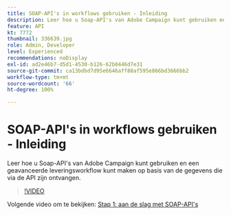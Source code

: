 ```yaml
---
title: SOAP-API's in workflows gebruiken - Inleiding
description: Leer hoe u Soap-API's van Adobe Campaign kunt gebruiken en een geavanceerde leveringsworkflow kunt maken op basis van de gegevens die via de API zijn ontvangen.
feature: API
kt: 7772
thumbnail: 336639.jpg
role: Admin, Developer
level: Experienced
recommendations: noDisplay
exl-id: ad2e46b7-d5d1-4530-b126-62b8446d7e31
source-git-commit: ca13bdbd7d95e6646aff88af595e866bd3666bb2
workflow-type: tm+mt
source-wordcount: '66'
ht-degree: 100%

---
```


# SOAP-API&#39;s in workflows gebruiken - Inleiding

Leer hoe u Soap-API&#39;s van Adobe Campaign kunt gebruiken en een geavanceerde leveringsworkflow kunt maken op basis van de gegevens die via de API zijn ontvangen.

>[!VIDEO](https://video.tv.adobe.com/v/336639?quality=12)

Volgende video om te bekijken: [Stap 1: aan de slag met SOAP-API&#39;s](/help/tutorial-use-soap-apis/get-started-with-soap-apis.md)
